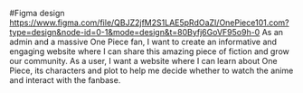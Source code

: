 #Figma design
https://www.figma.com/file/QBJZ2jfM2S1LAE5pRdOaZI/OnePiece101.com?type=design&node-id=0-1&mode=design&t=80Byfj6GoVF95o9h-0
As an admin and a massive One Piece fan, I want to create an informative and engaging website where I can share this amazing piece of fiction and grow our community.
As a user, I want a website where I can learn about One Piece, its characters and plot to help me decide whether to watch the anime and interact with the fanbase.
